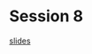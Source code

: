 # Session 8

[slides](https://docs.google.com/presentation/d/12l0Ngpe824iSzYc9vR2GTdWxNHsf3EUviEGLqP5Mi3E/edit?usp=sharing)